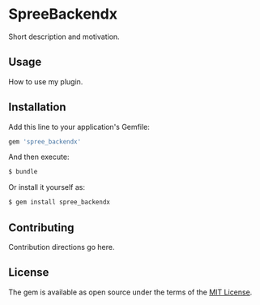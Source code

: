 # SpreeBackendx
Short description and motivation.

## Usage
How to use my plugin.

## Installation
Add this line to your application's Gemfile:

```ruby
gem 'spree_backendx'
```

And then execute:
```bash
$ bundle
```

Or install it yourself as:
```bash
$ gem install spree_backendx
```

## Contributing
Contribution directions go here.

## License
The gem is available as open source under the terms of the [MIT License](https://opensource.org/licenses/MIT).
